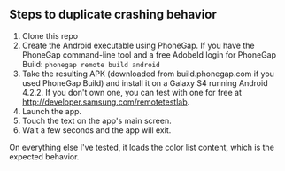 ## Steps to duplicate crashing behavior

1. Clone this repo
2. Create the Android executable using PhoneGap. If you have the PhoneGap command-line tool and a free AdobeId login for PhoneGap Build: `phonegap remote build android`
3. Take the resulting APK (downloaded from build.phonegap.com if you used PhoneGap Build) and install it on a Galaxy S4 running Android 4.2.2. If you don't own one, you can test with one for free at http://developer.samsung.com/remotetestlab.
4. Launch the app.
5. Touch the text on the app's main screen.
6. Wait a few seconds and the app will exit.

On everything else I've tested, it loads the color list content, which is the expected behavior.
